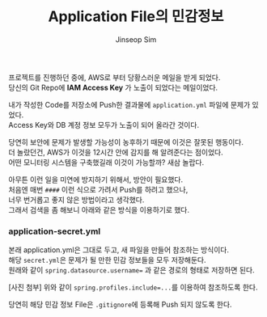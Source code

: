 ﻿---
layout: post
title: "Application File의 민감정보"
categories: ToyProject
tags: [devops]
author:
  - Jinseop Sim
---
프로젝트를 진행하던 중에, AWS로 부터 당황스러운 메일을 받게 되었다.  
당신의 Git Repo에 __IAM Access Key__ 가 노출이 되었다는 메일이었다.  

내가 작성한 Code를 저장소에 Push한 결과물에 ```application.yml``` 파일에 문제가 있었다.  
Access Key와 DB 계정 정보 모두가 노출이 되어 올라간 것이다.  

당연히 보안에 문제가 발생할 가능성이 농후하기 때문에 이것은 잘못된 행동이다.  
더 놀랐던건, AWS가 이것을 12시간 안에 감지를 해 알려준다는 점이었다.  
어떤 모니터링 시스템을 구축했길래 이것이 가능할까? 새삼 놀랍다.  

아무튼 이런 일을 미연에 방지하기 위해서, 방안이 필요했다.  
처음엔 매번 ```####``` 이런 식으로 가려서 Push를 하려고 했으나,  
너무 번거롭고 좋지 않은 방법이라고 생각했다.  
그래서 검색을 좀 해보니 아래와 같은 방식을 이용하기로 했다.  

### application-secret.yml
본래 application.yml은 그대로 두고, 새 파일을 만들어 참조하는 방식이다.  
해당 ```secret.yml```은 문제가 될 만한 민감 정보들을 모두 저장해둔다.  
원래와 같이 ```spring.datasource.username=``` 과 같은 경로의 형태로 저장하면 된다.  

[사진 첨부]
위와 같이 ```spring.profiles.include=...```를 이용하여 참조하도록 한다.  

당연히 해당 민감 정보 File은 ```.gitignore```에 등록해 Push 되지 않도록 한다.  
